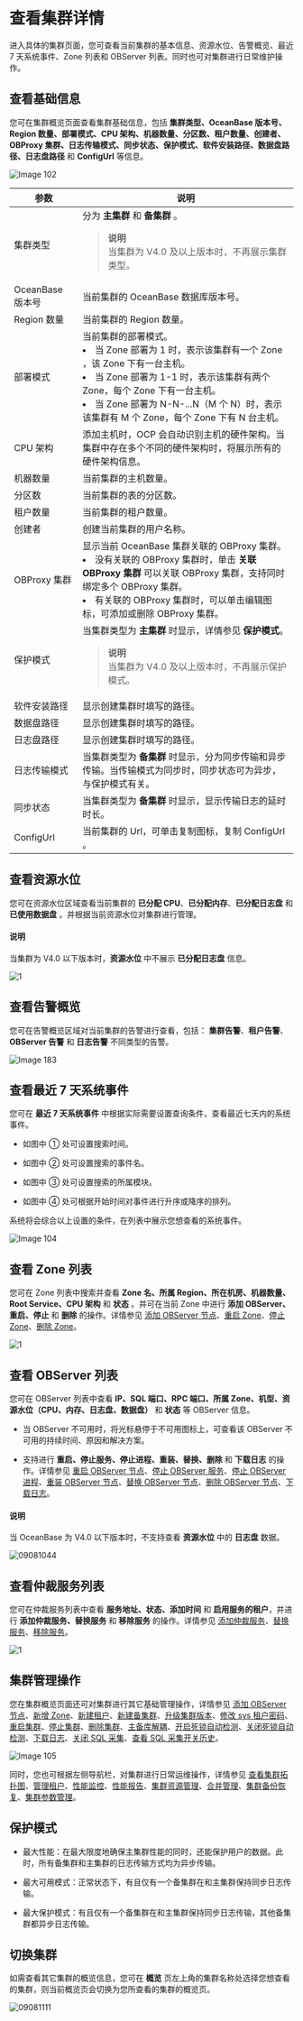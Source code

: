 # 查看集群详情

进入具体的集群页面，您可查看当前集群的基本信息、资源水位、告警概览、最近 7 天系统事件、Zone 列表和 OBServer 列表。同时也可对集群进行日常维护操作。

## 查看基础信息

您可在集群概览页面查看集群基础信息，包括 **集群类型、OceanBase 版本号、Region 数量、部署模式、CPU 架构、机器数量、分区数、租户数量、创建者、OBProxy 集群、日志传输模式、同步状态、保护模式、软件安装路径、数据盘路径、日志盘路径** 和 **ConfigUrl** 等信息。

![Image 102](https://obbusiness-private.oss-cn-shanghai.aliyuncs.com/doc/img/ocp/420/%E9%9B%86%E7%BE%A4%E5%9F%BA%E6%9C%AC%E4%BF%A1%E6%81%AF.png)

|     参数     |  说明  |
|------------|---|
| 集群类型       | 分为 **主集群** 和 **备集群** 。<br><blockquote>**说明**</br>当集群为 V4.0 及以上版本时，不再展示集群类型。</blockquote> |
| OceanBase 版本号     | 当前集群的 OceanBase 数据库版本号。 |
| Region 数量  | 当前集群的 Region 数量。 |
| 部署模式    | 当前集群的部署模式。 <li>当 Zone 部署为 1 时，表示该集群有一个 Zone ，该 Zone 下有一台主机。   </li><li> 当 Zone 部署为 1-1 时，表示该集群有两个 Zone，每个 Zone 下有一台主机。   </li><li> 当 Zone 部署为 N-N-...N（M 个 N）时，表示该集群有 M 个 Zone，每个 Zone 下有 N 台主机。 </li>   |
| CPU 架构       | 添加主机时，OCP 会自动识别主机的硬件架构。当集群中存在多个不同的硬件架构时，将展示所有的硬件架构信息。 |
| 机器数量       | 当前集群的主机数量。 |
| 分区数        | 当前集群的表的分区数。 |
| 租户数量       | 当前集群的租户数量。 |
| 创建者        | 创建当前集群的用户名称。 |
| OBProxy 集群 | 显示当前 OceanBase 集群关联的 OBProxy 集群。 </br><li> 没有关联的 OBProxy 集群时，单击 **关联 OBProxy 集群** 可以关联 OBProxy 集群，支持同时绑定多个 OBProxy 集群。   </li><li>有关联的 OBProxy 集群时，可以单击编辑图标，可添加或删除 OBProxy 集群。 </li>   |
| 保护模式       | 当集群类型为 **主集群** 时显示，详情参见 **保护模式**。</br><blockquote>**说明**</br>当集群为 V4.0 及以上版本时，不再展示保护模式。</blockquote>  |
| 软件安装路径     | 显示创建集群时填写的路径。|
| 数据盘路径      | 显示创建集群时填写的路径。 |
| 日志盘路径      | 显示创建集群时填写的路径。 |
| 日志传输模式     | 当集群类型为 **备集群** 时显示，分为同步传输和异步传输。当传输模式为同步时，同步状态可为异步，与保护模式有关。 |
| 同步状态       | 当集群类型为 **备集群** 时显示，显示传输日志的延时时长。 |
| ConfigUrl  | 当前集群的 Url，可单击复制图标，复制 ConfigUrl 。 |

## 查看资源水位

您可在资源水位区域查看当前集群的 **已分配 CPU**、**已分配内存**、**已分配日志盘** 和 **已使用数据盘** 。并根据当前资源水位对集群进行管理。

<main id="notice" type='explain'>
<h4>说明</h4>
<p>当集群为 V4.0 以下版本时，<b>资源水位</b> 中不展示 <b>已分配日志盘</b> 信息。</p>
</main>

![1](https://obbusiness-private.oss-cn-shanghai.aliyuncs.com/doc/img/ocp/420/%E8%B5%84%E6%BA%90%E6%B0%B4%E4%BD%8D.png)

## 查看告警概览

您可在告警概览区域对当前集群的告警进行查看，包括： **集群告警**、**租户告警**、**OBServer 告警** 和 **日志告警** 不同类型的告警。

![Image 183](https://obbusiness-private.oss-cn-shanghai.aliyuncs.com/doc/img/ocp/403-cn/%E9%9B%86%E7%BE%A4%E6%A6%82%E8%A7%88.png)

## 查看最近 7 天系统事件

您可在 **最近 7 天系统事件** 中根据实际需要设置查询条件，查看最近七天内的系统事件。

* 如图中 ① 处可设置搜索时间。

* 如图中 ② 处可设置搜索的事件名。

* 如图中 ③ 处可设置搜索的所属模块。

* 如图中 ④ 处可根据开始时间对事件进行升序或降序的排列。

系统将会综合以上设置的条件，在列表中展示您想查看的系统事件。

![Image 104](https://help-static-aliyun-doc.aliyuncs.com/assets/img/zh-CN/9940099461/p429848.png)

## 查看 Zone 列表

您可在 Zone 列表中搜索并查看 **Zone 名、所属 Region、所在机房、机器数量、Root Service、CPU 架构** 和 **状态** 。并可在当前 Zone 中进行 **添加 OBServer、重启、停止** 和 **删除** 的操作。详情参见 [添加 OBServer 节点](../600.manage-an-observer/100.add-an-observer.md)、[重启 Zone](../500.manage-a-zone/200.restart-a-zone.md)、[停止 Zone](../500.manage-a-zone/300.stop-a-zone.md)、[删除 Zone](../500.manage-a-zone/400.delete-a-zone.md)。

![1](https://obbusiness-private.oss-cn-shanghai.aliyuncs.com/doc/img/ocp/420/rootservice.png)

## 查看 OBServer 列表

您可在 OBServer 列表中查看 **IP、SQL 端口、RPC 端口、所属 Zone、机型、资源水位（CPU、内存、日志盘、数据盘）** 和 **状态** 等 OBServer 信息。

* 当 OBServer 不可用时，将光标悬停于不可用图标上，可查看该 OBServer 不可用的持续时间、原因和解决方案。

* 支持进行 **重启、停止服务、停止进程、重装、替换、删除** 和 **下载日志** 的操作。详情参见 [重启 OBServer 节点](../600.manage-an-observer/200.restart-observer.md)、[停止 OBServer 服务](../600.manage-an-observer/300.stop-observer-service.md)、[停止 OBServer 进程](../600.manage-an-observer/400.stop-observer-process.md)、[重装 OBServer 节点](../600.manage-an-observer/600.reinstall-observer.md)、[替换 OBServer 节点](../600.manage-an-observer/500.replace-observer.md)、[删除 OBServer 节点](../600.manage-an-observer/700.delete-observer.md)、[下载日志](../../1300.log-service/200.download-log.md)。

<main id="notice" type='explain'>
<h4>说明</h4>
<p>当 OceanBase 为 V4.0 以下版本时，不支持查看 <b>资源水位</b> 中的 <b>日志盘</b> 数据。</p>
</main>

![09081044](https://obbusiness-private.oss-cn-shanghai.aliyuncs.com/doc/img/ocp/422/observer%E4%B8%8D%E5%8F%AF%E7%94%A8.png)

## 查看仲裁服务列表

您可在仲裁服务列表中查看 **服务地址、状态、添加时间** 和 **启用服务的租户**，并进行 **添加仲裁服务、替换服务** 和 **移除服务** 的操作。详情参见 [添加仲裁服务](../400.manage-arbitration-services/800.add-arbitration-services.md)、[替换服务](../400.manage-arbitration-services/900.replace-arbitration-services.md)、[移除服务](../400.manage-arbitration-services/1000.remove-arbitration-services.md)。

![1](https://obbusiness-private.oss-cn-shanghai.aliyuncs.com/doc/img/ocp/410/%E4%BB%B2%E8%A3%81%E6%9C%8D%E5%8A%A1%E5%88%97%E8%A1%A8.png)

## 集群管理操作

您在集群概览页面还可对集群进行其它基础管理操作，详情参见 [添加 OBServer 节点](../600.manage-an-observer/100.add-an-observer.md)、[新增 Zone](../500.manage-a-zone/100.create-a-zone.md)、[新建租户](../../500.quickstart/600.quickstart-create-a-tenant.md)、[新建备集群](../300.manage-a-cluster/100.create-a-standby-cluster.md)、[升级集群版本](../700.upgrade-cluster-version.md)、[修改 sys 租户密码](../300.manage-a-cluster/900.change-password.md)、[重启集群](../300.manage-a-cluster/500.restart-a-cluster.md)、[停止集群](../300.manage-a-cluster/600.stop-a-cluster.md)、[删除集群](../300.manage-a-cluster/700.delete-a-cluster.md)、[主备库解耦](../../1200.manage-disaster-recovery/200.switching-primary-and-standby-databases/300.decoupling-cluster.md)、[开启死锁自动检测](../300.manage-a-cluster/1000.enable-automatic-deadlock-detection.md)、[关闭死锁自动检测](../300.manage-a-cluster/1100.disable-automatic-detection-of-deadlocks.md)、[下载日志](../../1300.log-service/200.download-log.md)、[关闭 SQL 采集](../300.manage-a-cluster/1200.disable-sql-collection.md)、[查看 SQL 采集开关历史](../300.manage-a-cluster/1300.view-the-sql-collection-switch-history.md)。

![Image 105](https://obbusiness-private.oss-cn-shanghai.aliyuncs.com/doc/img/ocp/410/%E9%9B%86%E7%BE%A4%E6%A6%82%E8%A7%88.png)

同时，您也可根据左侧导航栏，对集群进行日常运维操作，详情参见 [查看集群拓扑图](../800.view-the-topology-of-a-cluster.md)、[管理租户](../900.overview-of-cluster-tenant-management.md)、[性能监控](../../900.monitoring-and-alerts-functions/100.performance-monitoring-overview/1000.view-performance-monitoring-of-sql.md)、[性能报告](../../1000.diagnosis-and-tuning-fuctions/600.manage-the-reports/200.manage-performance-report.md)、[集群资源管理](../1000.manage-cluster-resource/100.view-the-unit-distribution.md)、[合并管理](../1100.manage-cluster-merge/100.cluster-merge-configuration.md)、[集群备份恢复](../../1100.backup-and-restoration-functions/300.backup-and-recovery-overview.md)、[集群参数管理](../1300.manage-cluster-parameters/100.cluster-parameters-type.md)。

## 保护模式

* 最大性能：在最大限度地确保主集群性能的同时，还能保护用户的数据。此时，所有备集群和主集群的日志传输方式均为异步传输。

* 最大可用模式：正常状态下，有且仅有一个备集群在和主集群保持同步日志传输。

* 最大保护模式：有且仅有一个备集群在和主集群保持同步日志传输，其他备集群都异步日志传输。

## 切换集群

如需查看其它集群的概览信息，您可在 **概览** 页左上角的集群名称处选择您想查看的集群，则当前概览页会切换为您所查看的集群的概览页。

![09081111](https://obbusiness-private.oss-cn-shanghai.aliyuncs.com/doc/img/ocp/410/%E5%88%87%E6%8D%A2%E9%9B%86%E7%BE%A4.png)
